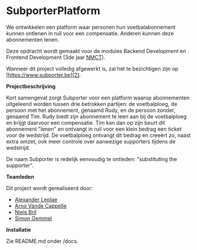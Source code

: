 # SubporterPlatform

We ontwikkelen een platform waar personen hun voetbalabonnement kunnen ontlenen in ruil voor een compensatie. Anderen kunnen deze abonnementen lenen.

Deze opdracht wordt gemaakt voor de modules Backend Development en Frontend Development (3de jaar [NMCT][1]).

Wanneer dit project volledig afgewerkt is, zal het te bezichtigen zijn op [https://www.subporter.be][2].

**Projectbeschrijving**

Kort samengevat zorgt Subporter voor een platform waarop abonnementen uitgeleend worden tussen drie betrokken partijen: de voetbalploeg, de persoon met het abonnement, genaamd Rudy, en de persoon zonder, genaamd Tim. Rudy biedt zijn abonnement te leen aan bij de voetbalploeg en krijgt daarvoor een compensatie. Tim kan dan op zijn beurt dit abonnement "lenen" en ontvangt in ruil voor een klein bedrag een ticket voor de wedstrijd. De voetbalploeg ontvangt dit bedrag en creeërt zo, naast extra omzet, ook meer controle over aanwezige supporters tijdens de wedstrijd.

De naam Subporter is redelijk eenvoudig te ontleden: "substituting the supporter".

**Teamleden**

Dit project wordt gerealiseerd door:

- [Alexander Leplae][3]
- [Arno Vande Cappelle][4]
- [Niels Bril][5]
- [Simon Gemmel][6]

**Installatie**

Zie README.md onder /docs.

[1]: http://www.nmct.be
[2]: https://www.subporter.be
[3]: http://www.alexanderleplae.com
[4]: https://www.github.com/ArnoVDC
[5]: http://www.nielsbril.be
[6]: http://www.gemmel.be